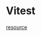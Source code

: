 # Vitest

[resource](Vitest%20d3f50820ed0c4dd5833bb25aa8c2b266/resource%2093cc16d99ca94c3cbf42fd7f79938f5b.md)